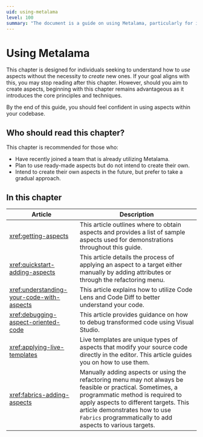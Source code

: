 ```yaml
---
uid: using-metalama
level: 100
summary: "The document is a guide on using Metalama, particularly for individuals who want to use aspects without creating new ones. It includes articles on obtaining, applying, and debugging aspects."
---
```


# Using Metalama

This chapter is designed for individuals seeking to understand how to _use_ aspects without the necessity to _create_ new ones. If your goal aligns with this, you may stop reading after this chapter. However, should you aim to create aspects, beginning with this chapter remains advantageous as it introduces the core principles and techniques.

By the end of this guide, you should feel confident in using aspects within your codebase.

## Who should read this chapter?

This chapter is recommended for those who:

* Have recently joined a team that is already utilizing Metalama.
* Plan to use ready-made aspects but do not intend to create their own.
* Intend to create their own aspects in the future, but prefer to take a gradual approach.


## In this chapter

|Article | Description |
|--------|-------------|
|<xref:getting-aspects> | This article outlines where to obtain aspects and provides a list of sample aspects used for demonstrations throughout this guide. |
|<xref:quickstart-adding-aspects> | This article details the process of applying an aspect to a target either manually by adding attributes or through the refactoring menu. |
|<xref:understanding-your-code-with-aspects>| This article explains how to utilize Code Lens and Code Diff to better understand your code. |
|<xref:debugging-aspect-oriented-code> | This article provides guidance on how to debug transformed code using Visual Studio. |
|<xref:applying-live-templates> | Live templates are unique types of aspects that modify your source code directly in the editor. This article guides you on how to use them. |
|<xref:fabrics-adding-aspects>| Manually adding aspects or using the refactoring menu may not always be feasible or practical. Sometimes, a programmatic method is required to apply aspects to different targets. This article demonstrates how to use `Fabrics` programmatically to add aspects to various targets. |


